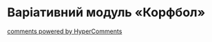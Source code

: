 <div id="hypercomments_widget" class="js-hypercomments-widget invisible"></div>

Варіативний модуль «Корфбол»
=============================



<div class="js-hypercomments-container">
    <a href="http://hypercomments.com" class="hc-link" title="comments widget">comments powered by HyperComments</a>
</div>